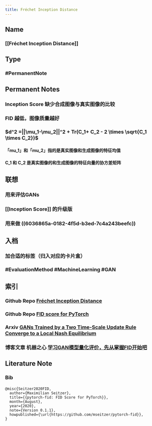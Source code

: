 ```yaml
---
title: Fréchet Inception Distance
---
```


## Name
### [[Fréchet Inception Distance]]
## Type
### #PermanentNote
## Permanent Notes
### Inception Score 缺少合成图像与真实图像的比较
### FID 越低，图像质量越好
### $d^2 =||\mu_1-\mu_2||^2 + Tr(C_1+ C_2 - 2 \times \sqrt{C_1 \times C_2})$
#### 「mu_1」和「mu_2」指的是真实图像和生成图像的特征均值
#### C_1 和 C_2 是真实图像的和生成图像的特征向量的协方差矩阵
## 联想
### 用来评估GANs
### [[Inception Score]] 的升级版
### 用来做 ((6036865a-0182-4f5d-b3ed-7c4a243beefc))
## 入档
### 加合适的标签（归入对应的卡片盒）
### #EvaluationMethod #MachineLearning #GAN
## 索引
### Github Repo [Fréchet Inception Distance](https://github.com/tsc2017/Frechet-Inception-Distance)
### Github Repo [FID score for PyTorch](https://github.com/mseitzer/pytorch-fid)
### Arxiv [GANs Trained by a Two Time-Scale Update Rule Converge to a Local Nash Equilibrium ](https://arxiv.org/abs/1706.08500)
### 博客文章 机器之心 [学习GAN模型量化评价，先从掌握FID开始吧](https://www.jiqizhixin.com/articles/2019-10-14-13)
###
## Literature Note
### Bib
####
```Bib
@misc{Seitzer2020FID,
  author={Maximilian Seitzer},
  title={{pytorch-fid: FID Score for PyTorch}},
  month={August},
  year={2020},
  note={Version 0.1.1},
  howpublished={\url{https://github.com/mseitzer/pytorch-fid}},
}
```
###
